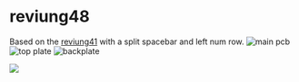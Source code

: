 # reviung48
 Based on the [reviung41](https://github.com/gtips/reviung "Reviung41") with a split spacebar and left num row.
![main pcb](https://github.com/enzocoralc/reviung48/tree/main/pictures/pcb-mainboard.png)
![top plate](https://github.com/enzocoralc/reviung48/tree/main/pictures/pcb-top.png)
![backplate](https://github.com/enzocoralc/reviung48/tree/main/pictures/pcb-bottom.png)

<img src="https://github.com/enzocoralc/reviung48/tree/main/pictures/pcb-mainboard.png">
